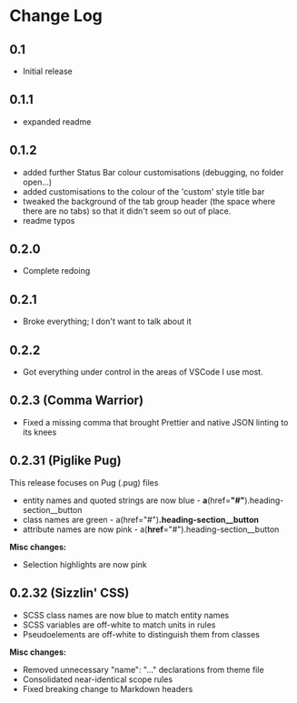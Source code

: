 # Change Log

## 0.1

- Initial release

## 0.1.1

- expanded readme

## 0.1.2

- added further Status Bar colour customisations (debugging, no folder open...)
- added customisations to the colour of the 'custom' style title bar
- tweaked the background of the tab group header (the space where there are no tabs) so that it didn't seem so out of place.
- readme typos

## 0.2.0

- Complete redoing

## 0.2.1

- Broke everything; I don't want to talk about it

## 0.2.2

- Got everything under control in the areas of VSCode I use most.

## 0.2.3 (Comma Warrior)

- Fixed a missing comma that brought Prettier and native JSON linting to its knees

## 0.2.31 (Piglike Pug)

This release focuses on Pug (.pug) files

- entity names and quoted strings are now blue - **a**(href=**"#"**).heading-section\_\_button
- class names are green - a(href="#")**.heading-section\_\_button**
- attribute names are now pink - a(**href**="#").heading-section\_\_button

**Misc changes:**

- Selection highlights are now pink

## 0.2.32 (Sizzlin' CSS)

- SCSS class names are now blue to match entity names
- SCSS variables are off-white to match units in rules
- Pseudoelements are off-white to distinguish them from classes

**Misc changes:**

- Removed unnecessary "name": "..." declarations from theme file
- Consolidated near-identical scope rules
- Fixed breaking change to Markdown headers